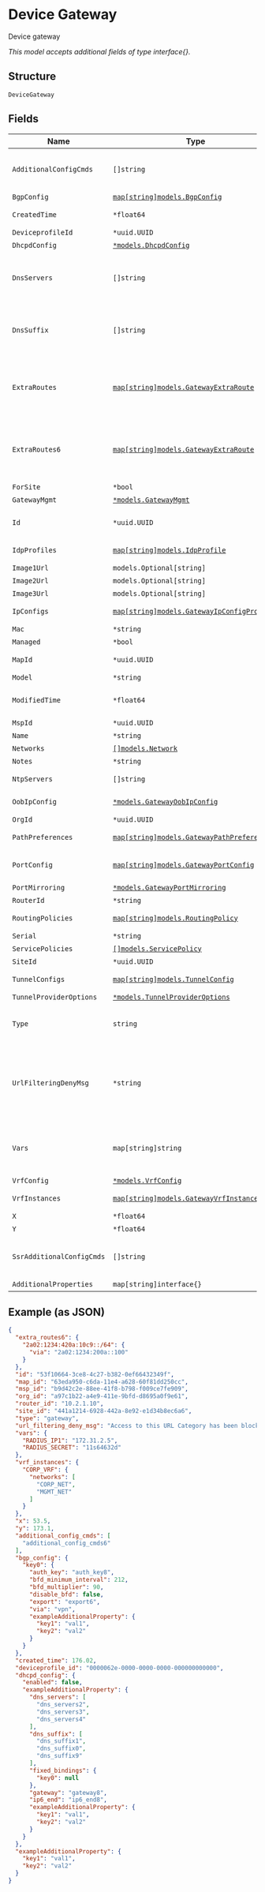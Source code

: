 
# Device Gateway

Device gateway

*This model accepts additional fields of type interface{}.*

## Structure

`DeviceGateway`

## Fields

| Name | Type | Tags | Description |
|  --- | --- | --- | --- |
| `AdditionalConfigCmds` | `[]string` | Optional | additional CLI commands to append to the generated Junos config. **Note**: no check is done |
| `BgpConfig` | [`map[string]models.BgpConfig`](../../doc/models/bgp-config.md) | Optional | - |
| `CreatedTime` | `*float64` | Optional | When the object has been created, in epoch |
| `DeviceprofileId` | `*uuid.UUID` | Optional | - |
| `DhcpdConfig` | [`*models.DhcpdConfig`](../../doc/models/dhcpd-config.md) | Optional | - |
| `DnsServers` | `[]string` | Optional | Global dns settings. To keep compatibility, dns settings in `ip_config` and `oob_ip_config` will overwrite this setting |
| `DnsSuffix` | `[]string` | Optional | Global dns settings. To keep compatibility, dns settings in `ip_config` and `oob_ip_config` will overwrite this setting |
| `ExtraRoutes` | [`map[string]models.GatewayExtraRoute`](../../doc/models/gateway-extra-route.md) | Optional | Property key is the destination CIDR (e.g. "10.0.0.0/8"), the destination Network name or a variable (e.g. "{{myvar}}") |
| `ExtraRoutes6` | [`map[string]models.GatewayExtraRoute`](../../doc/models/gateway-extra-route.md) | Optional | Property key is the destination CIDR (e.g. "2a02:1234:420a:10c9::/64"), the destination Network name or a variable (e.g. "{{myvar}}") |
| `ForSite` | `*bool` | Optional | - |
| `GatewayMgmt` | [`*models.GatewayMgmt`](../../doc/models/gateway-mgmt.md) | Optional | Gateway settings |
| `Id` | `*uuid.UUID` | Optional | Unique ID of the object instance in the Mist Organization |
| `IdpProfiles` | [`map[string]models.IdpProfile`](../../doc/models/idp-profile.md) | Optional | Property key is the profile name |
| `Image1Url` | `models.Optional[string]` | Optional | - |
| `Image2Url` | `models.Optional[string]` | Optional | - |
| `Image3Url` | `models.Optional[string]` | Optional | - |
| `IpConfigs` | [`map[string]models.GatewayIpConfigProperty`](../../doc/models/gateway-ip-config-property.md) | Optional | Property key is the network name |
| `Mac` | `*string` | Optional | Device MAC address |
| `Managed` | `*bool` | Optional | - |
| `MapId` | `*uuid.UUID` | Optional | Map where the device belongs to |
| `Model` | `*string` | Optional | Device Model |
| `ModifiedTime` | `*float64` | Optional | When the object has been modified for the last time, in epoch |
| `MspId` | `*uuid.UUID` | Optional | - |
| `Name` | `*string` | Optional | - |
| `Networks` | [`[]models.Network`](../../doc/models/network.md) | Optional | - |
| `Notes` | `*string` | Optional | - |
| `NtpServers` | `[]string` | Optional | **Constraints**: *Unique Items Required* |
| `OobIpConfig` | [`*models.GatewayOobIpConfig`](../../doc/models/gateway-oob-ip-config.md) | Optional | Out-of-band (vme/em0/fxp0) IP config |
| `OrgId` | `*uuid.UUID` | Optional | - |
| `PathPreferences` | [`map[string]models.GatewayPathPreferences`](../../doc/models/gateway-path-preferences.md) | Optional | Property key is the path name |
| `PortConfig` | [`map[string]models.GatewayPortConfig`](../../doc/models/gateway-port-config.md) | Optional | Property key is the port name or range (e.g. "ge-0/0/0-10") |
| `PortMirroring` | [`*models.GatewayPortMirroring`](../../doc/models/gateway-port-mirroring.md) | Optional | - |
| `RouterId` | `*string` | Optional | Auto assigned if not set |
| `RoutingPolicies` | [`map[string]models.RoutingPolicy`](../../doc/models/routing-policy.md) | Optional | Property key is the routing policy name |
| `Serial` | `*string` | Optional | Device Serial |
| `ServicePolicies` | [`[]models.ServicePolicy`](../../doc/models/service-policy.md) | Optional | - |
| `SiteId` | `*uuid.UUID` | Optional | - |
| `TunnelConfigs` | [`map[string]models.TunnelConfig`](../../doc/models/tunnel-config.md) | Optional | Property key is the tunnel name |
| `TunnelProviderOptions` | [`*models.TunnelProviderOptions`](../../doc/models/tunnel-provider-options.md) | Optional | - |
| `Type` | `string` | Required, Constant | Device Type. enum: `gateway`<br><br>**Value**: `"gateway"` |
| `UrlFilteringDenyMsg` | `*string` | Optional | When a service policy denies a app_category, what message to show in user's browser<br><br>**Default**: `"Access to this URL Category has been blocked"` |
| `Vars` | `map[string]string` | Optional | Dictionary of name->value, the vars can then be used in Wlans. This can overwrite those from Site Vars |
| `VrfConfig` | [`*models.VrfConfig`](../../doc/models/vrf-config.md) | Optional | - |
| `VrfInstances` | [`map[string]models.GatewayVrfInstance`](../../doc/models/gateway-vrf-instance.md) | Optional | Property key is the network name |
| `X` | `*float64` | Optional | X in pixel |
| `Y` | `*float64` | Optional | Y in pixel |
| `SsrAdditionalConfigCmds` | `[]string` | Optional | additional CLI commands to append to the generated SSR config. **Note**: no check is done |
| `AdditionalProperties` | `map[string]interface{}` | Optional | - |

## Example (as JSON)

```json
{
  "extra_routes6": {
    "2a02:1234:420a:10c9::/64": {
      "via": "2a02:1234:200a::100"
    }
  },
  "id": "53f10664-3ce8-4c27-b382-0ef66432349f",
  "map_id": "63eda950-c6da-11e4-a628-60f81dd250cc",
  "msp_id": "b9d42c2e-88ee-41f8-b798-f009ce7fe909",
  "org_id": "a97c1b22-a4e9-411e-9bfd-d8695a0f9e61",
  "router_id": "10.2.1.10",
  "site_id": "441a1214-6928-442a-8e92-e1d34b8ec6a6",
  "type": "gateway",
  "url_filtering_deny_msg": "Access to this URL Category has been blocked",
  "vars": {
    "RADIUS_IP1": "172.31.2.5",
    "RADIUS_SECRET": "11s64632d"
  },
  "vrf_instances": {
    "CORP_VRF": {
      "networks": [
        "CORP_NET",
        "MGMT_NET"
      ]
    }
  },
  "x": 53.5,
  "y": 173.1,
  "additional_config_cmds": [
    "additional_config_cmds6"
  ],
  "bgp_config": {
    "key0": {
      "auth_key": "auth_key8",
      "bfd_minimum_interval": 212,
      "bfd_multiplier": 90,
      "disable_bfd": false,
      "export": "export6",
      "via": "vpn",
      "exampleAdditionalProperty": {
        "key1": "val1",
        "key2": "val2"
      }
    }
  },
  "created_time": 176.02,
  "deviceprofile_id": "0000062e-0000-0000-0000-000000000000",
  "dhcpd_config": {
    "enabled": false,
    "exampleAdditionalProperty": {
      "dns_servers": [
        "dns_servers2",
        "dns_servers3",
        "dns_servers4"
      ],
      "dns_suffix": [
        "dns_suffix1",
        "dns_suffix0",
        "dns_suffix9"
      ],
      "fixed_bindings": {
        "key0": null
      },
      "gateway": "gateway8",
      "ip6_end": "ip6_end8",
      "exampleAdditionalProperty": {
        "key1": "val1",
        "key2": "val2"
      }
    }
  },
  "exampleAdditionalProperty": {
    "key1": "val1",
    "key2": "val2"
  }
}
```

